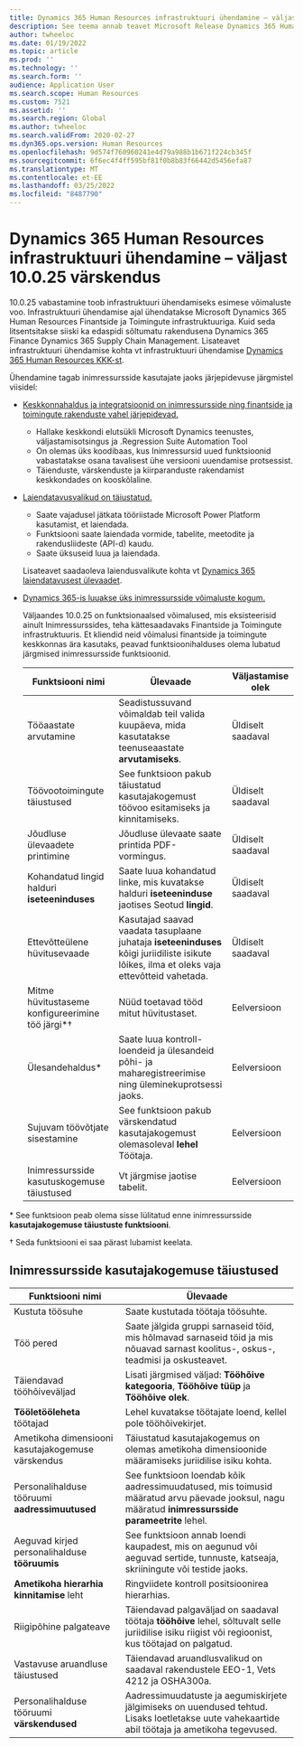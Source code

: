 ```yaml
---
title: Dynamics 365 Human Resources infrastruktuuri ühendamine – väljast 10.0.25 värskendus
description: See teema annab teavet Microsoft Release Dynamics 365 Human Resources 10.0.25 kohta, mis toob kaasa infrastruktuuri ühendamise esimese võimaluste voo.
author: twheeloc
ms.date: 01/19/2022
ms.topic: article
ms.prod: ''
ms.technology: ''
ms.search.form: ''
audience: Application User
ms.search.scope: Human Resources
ms.custom: 7521
ms.assetid: ''
ms.search.region: Global
ms.author: twheeloc
ms.search.validFrom: 2020-02-27
ms.dyn365.ops.version: Human Resources
ms.openlocfilehash: 9d574f760960241e4d79a988b1b671f224cb345f
ms.sourcegitcommit: 6f6ec4f4ff595bf81f0b8b83f66442d5456efa87
ms.translationtype: MT
ms.contentlocale: et-EE
ms.lasthandoff: 03/25/2022
ms.locfileid: "8487790"
---
```

# <a name="dynamics-365-human-resources-infrastructure-merge---release-10025-update"></a>Dynamics 365 Human Resources infrastruktuuri ühendamine – väljast 10.0.25 värskendus

10.0.25 vabastamine toob infrastruktuuri ühendamiseks esimese võimaluste voo. Infrastruktuuri ühendamise ajal ühendatakse Microsoft Dynamics 365 Human Resources Finantside ja Toimingute infrastruktuuriga. Kuid seda litsentsitakse siiski ka edaspidi sõltumatu rakendusena Dynamics 365 Finance Dynamics 365 Supply Chain Management. Lisateavet infrastruktuuri ühendamise kohta vt infrastruktuuri ühendamise [Dynamics 365 Human Resources KKK-st](../human-resources/hr-infrastructure-merge-faq.md).

Ühendamine tagab inimressursside kasutajate jaoks järjepidevuse järgmistel viisidel:

- [Keskkonnahaldus ja integratsioonid on inimressursside ning finantside ja toimingute rakenduste vahel järjepidevad.](/dynamics365-release-plan/2021wave2/human-resources/dynamics365-human-resources/consistent-environment-management-integrations-between-human-resources-finance-operations-apps)

    - Hallake keskkondi elutsükli Microsoft Dynamics teenustes, väljastamisotsingus ja .Regression Suite Automation Tool
    - On olemas üks koodibaas, kus Inimressursid uued funktsioonid vabastatakse osana tavalisest ühe versiooni uuendamise protsessist.
    - Täienduste, värskenduste ja kiirparanduste rakendamist keskkondades on kooskõlaline.

- [Laiendatavusvalikud on täiustatud.](/dynamics365-release-plan/2021wave2/human-resources/dynamics365-human-resources/improve-extensibility-options)

    - Saate vajadusel jätkata tööriistade Microsoft Power Platform kasutamist, et laiendada.
    - Funktsiooni saate laiendada vormide, tabelite, meetodite ja rakendusliideste (API-d) kaudu.
    - Saate üksuseid luua ja laiendada.

    Lisateavet saadaoleva laiendusvalikute kohta vt [Dynamics 365 laiendatavusest ülevaadet](../fin-ops-core/dev-itpro/extensibility/extensibility-home-page.md).

- [Dynamics 365-is luuakse üks inimressursside võimaluste kogum.](/dynamics365-release-plan/2021wave2/human-resources/dynamics365-human-resources/create-one-set-human-resources-capabilities-within-dynamics-365)

    Väljaandes 10.0.25 on funktsionaalsed võimalused, mis eksisteerisid ainult Inimressurssides, teha kättesaadavaks Finantside ja Toimingute infrastruktuuris. Et kliendid neid võimalusi finantside ja toimingute keskkonnas ära kasutaks, peavad funktsioonihalduses olema lubatud järgmised inimressursside funktsioonid.

    | Funktsiooni nimi | Ülevaade | Väljastamise olek | 
    |--------------|----------|----------------| 
    | Tööaastate arvutamine | Seadistussuvand võimaldab teil valida kuupäeva, mida kasutatakse teenuseaastate **arvutamiseks**. | Üldiselt saadaval | 
    | Töövootoimingute täiustused | See funktsioon pakub täiustatud kasutajakogemust töövoo esitamiseks ja kinnitamiseks. | Üldiselt saadaval | 
    | Jõudluse ülevaadete printimine | Jõudluse ülevaate saate printida PDF-vormingus. | Üldiselt saadaval | 
    | Kohandatud lingid halduri **iseteeninduses** | Saate luua kohandatud linke, mis kuvatakse halduri **iseteeninduse** jaotises Seotud **lingid**. | Üldiselt saadaval | 
    | Ettevõtteülene hüvitusevaade | Kasutajad saavad vaadata tasuplaane juhataja **iseteeninduses** kõigi juriidiliste isikute lõikes, ilma et oleks vaja ettevõtteid vahetada. | Üldiselt saadaval | 
    | Mitme hüvitustaseme konfigureerimine töö järgi\*&dagger; | Nüüd toetavad tööd mitut hüvitustaset. | Eelversioon | 
    | Ülesandehaldus\* | Saate luua kontroll-loendeid ja ülesandeid põhi- ja maharegistreerimise ning üleminekuprotsessi jaoks. | Eelversioon | 
    | Sujuvam töövõtjate sisestamine | See funktsioon pakub värskendatud kasutajakogemust olemasoleval **lehel** Töötaja. | Eelversioon | 
    | Inimressursside kasutuskogemuse täiustused | Vt järgmise jaotise tabelit.  | Eelversioon | 

\* See funktsioon peab olema sisse lülitatud enne inimressursside **kasutajakogemuse täiustuste funktsiooni**.

&dagger; Seda funktsiooni ei saa pärast lubamist keelata.

## <a name="human-resource-user-experience-enhancements"></a>Inimressursside kasutajakogemuse täiustused

| Funktsiooni nimi | Ülevaade | 
|--------------|----------| 
| Kustuta töösuhe | Saate kustutada töötaja töösuhte. | 
| Töö pered | Saate jälgida gruppi sarnaseid töid, mis hõlmavad sarnaseid töid ja mis nõuavad sarnast koolitus-, oskus-, teadmisi ja oskusteavet. | 
| Täiendavad tööhõiveväljad | Lisati järgmised väljad: **Tööhõive kategooria**, **Tööhõive tüüp** ja **Tööhõive olek**. | 
| **Tööletööleheta** töötajad | Lehel kuvatakse töötajate loend, kellel pole tööhõivekirjet. | 
| Ametikoha dimensiooni kasutajakogemuse värskendus | Täiustatud kasutajakogemus on olemas ametikoha dimensioonide määramiseks juriidilise isiku kohta. | 
| Personalihalduse tööruumi **aadressimuutused** | See funktsioon loendab kõik aadressimuudatused, mis toimusid määratud arvu päevade jooksul, nagu määratud **inimressursside parameetrite** lehel. | 
| Aeguvad kirjed personalihalduse **tööruumis** | See funktsioon annab loendi kaupadest, mis on aegunud või aeguvad sertide, tunnuste, katseaja, skriiningute või testide jaoks. | 
| **Ametikoha hierarhia kinnitamise** leht | Ringviidete kontroll positsioonirea hierarhias. | 
| Riigipõhine palgateave | Täiendavad palgaväljad on saadaval töötaja **tööhõive** lehel, sõltuvalt selle juriidilise isiku riigist või regioonist, kus töötajad on palgatud. | 
| Vastavuse aruandluse täiustused | Täiendavad aruandlusvalikud on saadaval rakendustele EEO-1, Vets 4212 ja OSHA300a. | 
| Personalihalduse tööruumi **värskendused** | Aadressimuudatuste ja aegumiskirjete jälgimiseks on uuendused tehtud. Lisaks loetletakse uute vahekaartide abil töötaja ja ametikoha tegevused. | 
